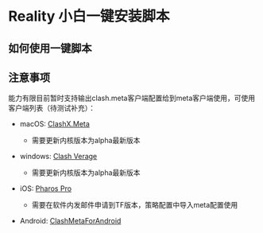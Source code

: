 # Reality 小白一键安装脚本

## 如何使用一键脚本


## 注意事项
  能力有限目前暂时支持输出clash.meta客户端配置给到meta客户端使用，可使用客户端列表（待测试补充）：
  * macOS:
  [ClashX.Meta](https://github.com/MetaCubeX/ClashX.Meta/releases/tag/v1.2.1)
    * 需要更新内核版本为alpha最新版本
    
  * windows:
  [Clash Verage](https://github.com/zzzgydi/clash-verge/releases/tag/v1.2.3)
    * 需要更新内核版本为alpha最新版本
    
  * iOS:
  [Pharos Pro]()
    * 需要在软件内发邮件申请到TF版本，策略配置中导入meta配置使用
  
  * Android:
    [ClashMetaForAndroid](https://github.com/MetaCubeX/ClashMetaForAndroid/releases/tag/Prerelease-alpha)
    
